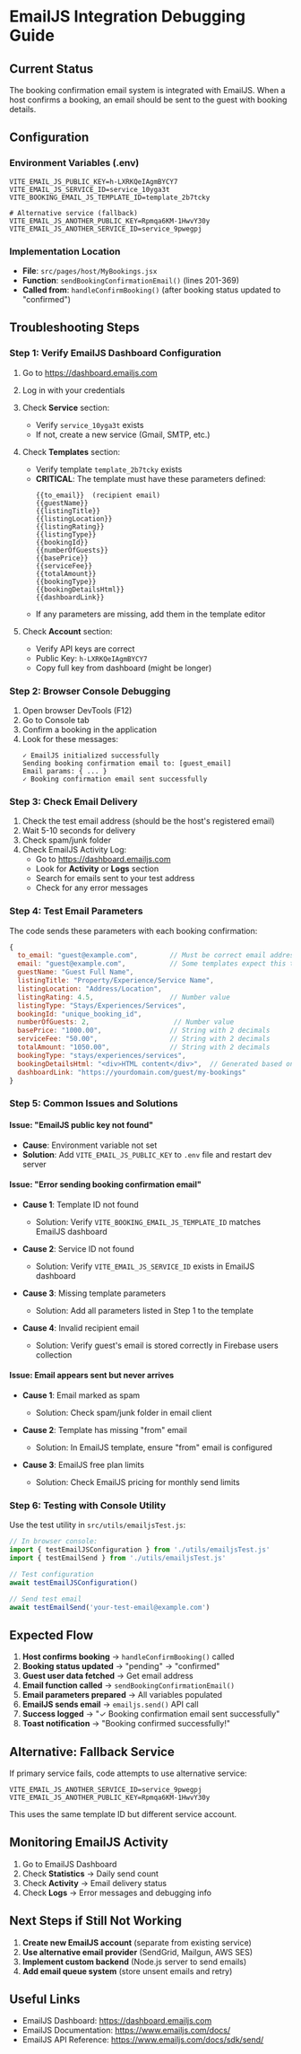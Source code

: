 # EmailJS Integration Debugging Guide

## Current Status
The booking confirmation email system is integrated with EmailJS. When a host confirms a booking, an email should be sent to the guest with booking details.

## Configuration

### Environment Variables (.env)
```
VITE_EMAIL_JS_PUBLIC_KEY=h-LXRKQeIAgmBYCY7
VITE_EMAIL_JS_SERVICE_ID=service_10yga3t
VITE_BOOKING_EMAIL_JS_TEMPLATE_ID=template_2b7tcky

# Alternative service (fallback)
VITE_EMAIL_JS_ANOTHER_PUBLIC_KEY=Rpmqa6KM-1HwvY30y
VITE_EMAIL_JS_ANOTHER_SERVICE_ID=service_9pwegpj
```

### Implementation Location
- **File**: `src/pages/host/MyBookings.jsx`
- **Function**: `sendBookingConfirmationEmail()` (lines 201-369)
- **Called from**: `handleConfirmBooking()` (after booking status updated to "confirmed")

## Troubleshooting Steps

### Step 1: Verify EmailJS Dashboard Configuration
1. Go to https://dashboard.emailjs.com
2. Log in with your credentials
3. Check **Service** section:
   - Verify `service_10yga3t` exists
   - If not, create a new service (Gmail, SMTP, etc.)

4. Check **Templates** section:
   - Verify template `template_2b7tcky` exists
   - **CRITICAL**: The template must have these parameters defined:
     ```
     {{to_email}}  (recipient email)
     {{guestName}}
     {{listingTitle}}
     {{listingLocation}}
     {{listingRating}}
     {{listingType}}
     {{bookingId}}
     {{numberOfGuests}}
     {{basePrice}}
     {{serviceFee}}
     {{totalAmount}}
     {{bookingType}}
     {{bookingDetailsHtml}}
     {{dashboardLink}}
     ```
   - If any parameters are missing, add them in the template editor

5. Check **Account** section:
   - Verify API keys are correct
   - Public Key: `h-LXRKQeIAgmBYCY7`
   - Copy full key from dashboard (might be longer)

### Step 2: Browser Console Debugging
1. Open browser DevTools (F12)
2. Go to Console tab
3. Confirm a booking in the application
4. Look for these messages:
   ```
   ✓ EmailJS initialized successfully
   Sending booking confirmation email to: [guest_email]
   Email params: { ... }
   ✓ Booking confirmation email sent successfully
   ```

### Step 3: Check Email Delivery
1. Check the test email address (should be the host's registered email)
2. Wait 5-10 seconds for delivery
3. Check spam/junk folder
4. Check EmailJS Activity Log:
   - Go to https://dashboard.emailjs.com
   - Look for **Activity** or **Logs** section
   - Search for emails sent to your test address
   - Check for any error messages

### Step 4: Test Email Parameters
The code sends these parameters with each booking confirmation:

```javascript
{
  to_email: "guest@example.com",        // Must be correct email address
  email: "guest@example.com",           // Some templates expect this too
  guestName: "Guest Full Name",
  listingTitle: "Property/Experience/Service Name",
  listingLocation: "Address/Location",
  listingRating: 4.5,                   // Number value
  listingType: "Stays/Experiences/Services",
  bookingId: "unique_booking_id",
  numberOfGuests: 2,                     // Number value
  basePrice: "1000.00",                 // String with 2 decimals
  serviceFee: "50.00",                  // String with 2 decimals
  totalAmount: "1050.00",               // String with 2 decimals
  bookingType: "stays/experiences/services",
  bookingDetailsHtml: "<div>HTML content</div>",  // Generated based on type
  dashboardLink: "https://yourdomain.com/guest/my-bookings"
}
```

### Step 5: Common Issues and Solutions

#### Issue: "EmailJS public key not found"
- **Cause**: Environment variable not set
- **Solution**: Add `VITE_EMAIL_JS_PUBLIC_KEY` to `.env` file and restart dev server

#### Issue: "Error sending booking confirmation email"
- **Cause 1**: Template ID not found
  - Solution: Verify `VITE_BOOKING_EMAIL_JS_TEMPLATE_ID` matches EmailJS dashboard

- **Cause 2**: Service ID not found
  - Solution: Verify `VITE_EMAIL_JS_SERVICE_ID` exists in EmailJS dashboard

- **Cause 3**: Missing template parameters
  - Solution: Add all parameters listed in Step 1 to the template

- **Cause 4**: Invalid recipient email
  - Solution: Verify guest's email is stored correctly in Firebase users collection

#### Issue: Email appears sent but never arrives
- **Cause 1**: Email marked as spam
  - Solution: Check spam/junk folder in email client

- **Cause 2**: Template has missing "from" email
  - Solution: In EmailJS template, ensure "from" email is configured

- **Cause 3**: EmailJS free plan limits
  - Solution: Check EmailJS pricing for monthly send limits

### Step 6: Testing with Console Utility
Use the test utility in `src/utils/emailjsTest.js`:

```javascript
// In browser console:
import { testEmailJSConfiguration } from './utils/emailjsTest.js'
import { testEmailSend } from './utils/emailjsTest.js'

// Test configuration
await testEmailJSConfiguration()

// Send test email
await testEmailSend('your-test-email@example.com')
```

## Expected Flow

1. **Host confirms booking** → `handleConfirmBooking()` called
2. **Booking status updated** → "pending" → "confirmed"
3. **Guest user data fetched** → Get email address
4. **Email function called** → `sendBookingConfirmationEmail()`
5. **Email parameters prepared** → All variables populated
6. **EmailJS sends email** → `emailjs.send()` API call
7. **Success logged** → "✓ Booking confirmation email sent successfully"
8. **Toast notification** → "Booking confirmed successfully!"

## Alternative: Fallback Service
If primary service fails, code attempts to use alternative service:
```
VITE_EMAIL_JS_ANOTHER_SERVICE_ID=service_9pwegpj
VITE_EMAIL_JS_ANOTHER_PUBLIC_KEY=Rpmqa6KM-1HwvY30y
```

This uses the same template ID but different service account.

## Monitoring EmailJS Activity
1. Go to EmailJS Dashboard
2. Check **Statistics** → Daily send count
3. Check **Activity** → Email delivery status
4. Check **Logs** → Error messages and debugging info

## Next Steps if Still Not Working

1. **Create new EmailJS account** (separate from existing service)
2. **Use alternative email provider** (SendGrid, Mailgun, AWS SES)
3. **Implement custom backend** (Node.js server to send emails)
4. **Add email queue system** (store unsent emails and retry)

## Useful Links
- EmailJS Dashboard: https://dashboard.emailjs.com
- EmailJS Documentation: https://www.emailjs.com/docs/
- EmailJS API Reference: https://www.emailjs.com/docs/sdk/send/
